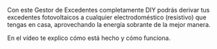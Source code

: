 Con este Gestor de Excedentes completamente DIY podrás derivar tus excedentes fotovoltaicos a cualquier electrodoméstico (resistivo) que tengas en casa, aprovechando la energía sobrante de la mejor manera.

En el vídeo te explico cómo está hecho y cómo funciona.


